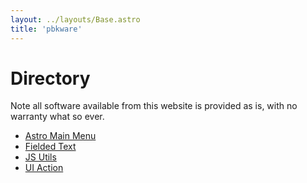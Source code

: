 ```yaml
---
layout: ../layouts/Base.astro
title: 'pbkware'
---
```


# Directory

Note all software available from this website is provided as is, with no warranty what so ever.

* [Astro Main Menu](./astro-main-menu/)
* [Fielded Text](./fielded-text/)
* [JS Utils](./js-utils/)
* [UI Action](./ui-action/)